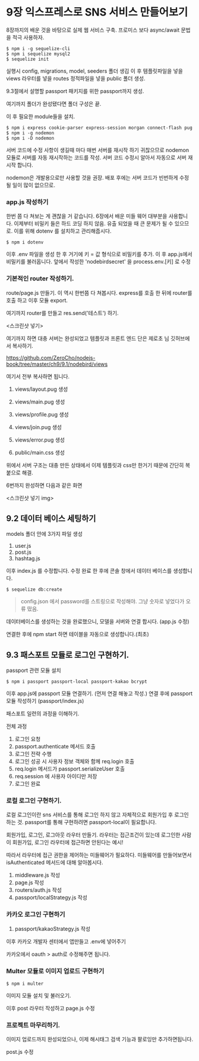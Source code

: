 # 9장 익스프레스로 SNS 서비스 만들어보기

8장까지의 배운 것을 바탕으로 실제 웹 서비스 구축.
프로미스 보다 async/await 문법을 적극 사용하자.

``` 
$ npm i -g sequelize-cli 
$ npm i sequelize mysql2 
$ sequelize init 
```

실행시 config, migrations, model, seeders 폴더 생김
이 후 템플릿파일을 넣을 views 라우터를 넣을 routes
정적파일을 넣을 public 폴더 생성.

9.3절에서 설명할 passport 패키지를 위한 passport까지 생성.

여기까지 폴더가 완성됐다면 폴더 구성은 끝.

이 후 필요한 module들을 설치.

``` 
$ npm i express cookie-parser express-session morgan connect-flash pug
$ npm i -g nodemon
$ npm i -D nodemon 
```

서버 코드에 수정 사항이 생길때 마다 매번 서버를 재시작 하기 귀찮으므로 nodemon 모듈로
서버를 자동 재시작하는 코드를 작성. 서버 코드 수정시 알아서 자동으로 서버 재시작 합니다.

nodemon은 개발용으로만 사용할 것을 권장. 배포 후에는 서버 코드가 빈번하게 수정될 일이 많이 없으므로.

### app.js 작성하기

한번 쯤 다 쳐보는 게 괜찮을 거 같습니다.
6장에서 배운 미들 웨어 대부분을 사용합니다.
이제부터 비밀키 들은 하드 코딩 하지 않음.
유출 되었을 때 큰 문제가 될 수 있으므로.
이를 위해 dotenv 를 설치하고 관리해줍시다.

``` $ npm i dotenv ```

이후 .env 파일을 생성 한 후 거기에 키 = 값 형식으로 비밀키를 추가.
이 후 app.js에서 비밀키를 불러옵니다. 앞에서 작성한 'nodebirdsecret' 을 process.env.[키] 로 수정

### 기본적인 router 작성하기.

route/page.js 만들기.
이 역시 한번쯤 다 쳐봅시다.
express를 호출 한 뒤에 router를 호출 하고 
이후 모듈 export.

여기까지 router를 만들고 res.send('테스트') 하기.

<스크린샷 넣기>

여기까지 하면 대충 서버는 완성되었고
템플릿과 프론트 엔드 단은 제로초 님 깃허브에서 복사하기.

https://github.com/ZeroCho/nodejs-book/tree/master/ch9/9.1/nodebird/views

여기서 전부 복사하면 됩니다.

1. views/layout.pug 생성
2. views/main.pug 생성
3. views/profile.pug 생성
4. views/join.pug 생성
5. views/error.pug 생성

6. public/main.css 생성

위에서 서버 구조는 대충 만든 상태에서 이제
템플릿과 css만 한거기 때문에 간단히 복 붙으로 해결.

6번까지 완성하면 다음과 같은 화면

<스크린샷 넣기 img>


## 9.2 데이터 베이스 세팅하기

models 폴더 안에 3가지 파일 생성

1. user.js
2. post.js
3. hashtag.js

이후 index.js 를 수정합니다.
수정 완료 한 후에 콘솔 창에서 데이터 베이스를 생성합니다.

``` $ sequelize db:create ```

> config.json 에서 password를 스트링으로 작성해야. 그냥 숫자로 넣었다가 오류 떴음.

데이터베이스를 생성하는 것을 완료했으니,
모델을 서버와 연결 합시다. (app.js 수정)

연결한 후에 npm start 하면 테이블을 자동으로 생성합니다.(최초)

## 9.3 패스포트 모듈로 로그인 구현하기.

passport 관련 모듈 설치

``` $ npm i passport passport-local passport-kakao bcrypt ```

이후 app.js에 passport 모듈 연결하기. (먼저 연결 해놓고 작성.)
연결 후에 passport 모듈 작성하기 (passport/index.js)

패스포트 일련의 과정을 이해하기.

전체 과정

1. 로그인 요청
2. passport.authenticate 메서드 호출
3. 로그인 전략 수행
4. 로그인 성공 시 사용자 정보 객체와 함께 req.login 호출
5. req.login 메서드가 passport.serializeUser 호출
6. req.session 에 사용자 아이디만 저장
7. 로그인 완료


### 로컬 로그인 구현하기.

로컬 로그인이란 sns 서비스를 통해 로그인 하지 않고
자체적으로 회원가입 후 로그인 하는 것.
passport를 통해 구현하려면 passport-local이 필요합니다.

회원가입, 로그인, 로그아웃 라우터 만들기.
라우터는 접근조건이 있는데 로그인한 사람이 회원가입, 로그인 라우터에 접근하면 안된다는 예시!

따라서 라우터에 접근 권한을 제어하는 미들웨어가 필요하다.
미들웨어를 만들어보면서 isAuthenticated 메서드에 대해 알아봅시다.

1. middleware.js 작성
2. page.js 작성
3. routers/auth.js 작성
4. passport/localStrategy.js 작성

### 카카오 로그인 구현하기

1. passport/kakaoStrategy.js 작성


이후 카카오 개발자 센터에서 앱만들고 .env에 넣어주기

카카오에서 oauth > auth로 수정해주면 됩니다.



### Multer 모듈로 이미지 업로드 구현하기

``` $ npm i multer ```

이미지 모듈 설치 및 불러오기.

이후 post 라우터 작성하고 page.js 수정


### 프로젝트 마무리하기.

이미지 업로드까지 완성되었으나, 이제 해시태그 검색 기능과 팔로잉만 추가하면됩니다.

post.js 수정